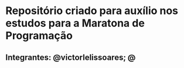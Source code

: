 # Repositório criado para auxílio nos estudos para a Maratona de Programação
## Integrantes: @victorlelissoares; @
 
